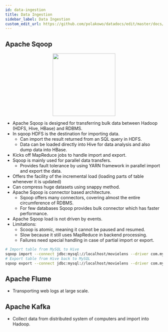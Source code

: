 ```yaml
---
id: data-ingestion
title: Data Ingestion
sidebar_label: Data Ingestion
custom_edit_url: https://github.com/polakowo/datadocs/edit/master/docs/big-data/data-ingestion.md
---
```


## Apache Sqoop

<center><img width=200 src="/datadocs/assets/sqoop-intro-pic-e1530647597717.png"/></center>

- Apache Sqoop is designed for transferring bulk data between Hadoop (HDFS, Hive, HBase) and RDBMS.
- In sqoop HDFS is the destination for importing data.
    - Can import the result returned from an SQL query in HDFS.
    - Data can be loaded directly into Hive for data analysis and also dump data into HBase.
- Kicks off MapReduce jobs to handle import and export.
- Sqoop is mainly used for parallel data transfers.
    - Provides fault tolerance by using YARN framework in parallel import and export the data.
- Offers the facility of the incremental load (loading parts of table whenever it is updated)
- Can compress huge datasets using snappy method.
- Apache Sqoop is connector based architecture.
    - Sqoop offers many connectors, covering almost the entire circumference of RDBMS.
    - For few databases Sqoop provides bulk connector which has faster performance.
- Apache Sqoop load is not driven by events.
- Limitations:
    - Scoop is atomic, meaning it cannot be paused and resumed.
    - Slow because it still uses MapReduce in backend processing.
    - Failures need special handling in case of partial import or export.

```bash
# Import table from MySQL to Hive
sqoop import --connect jdbc:mysql://localhost/movielens --driver com.mysql.jdbc.Driver --table movies --hive-import
# Export table from Hive back to MySQL
sqoop export --connect jdbc:mysql://localhost/movielens --driver com.mysql.jdbc.Driver --table movies --export-dir /apps/hive/warehouse/movies --input-fields-terminated-by '\0001'
```

## Apache Flume

- Transporting web logs at large scale.

## Apache Kafka

- Collect data from distributed system of computers and import into Hadoop.